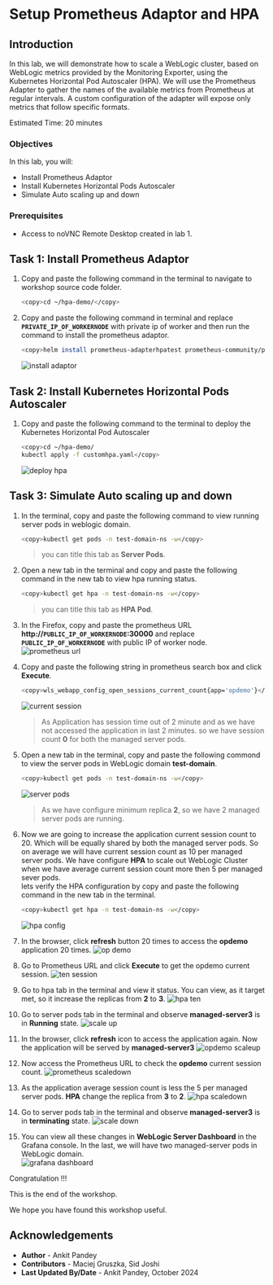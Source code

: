 # Setup Prometheus Adaptor and HPA

## Introduction

In this lab, we will demonstrate how to scale a WebLogic cluster, based on WebLogic metrics provided by the Monitoring Exporter, using the Kubernetes Horizontal Pod Autoscaler (HPA). We will use the Prometheus Adapter to gather the names of the available metrics from Prometheus at regular intervals. A custom configuration of the adapter will expose only metrics that follow specific formats.

Estimated Time: 20 minutes

### Objectives

In this lab, you will:

* Install Prometheus Adaptor
* Install Kubernetes Horizontal Pods Autoscaler
* Simulate Auto scaling up and down

### Prerequisites

* Access to noVNC Remote Desktop created in lab 1.

## Task 1: Install Prometheus Adaptor

1. Copy and paste the following command in the terminal to navigate to workshop source code folder.
    ```bash
    <copy>cd ~/hpa-demo/</copy>
    ```

2. Copy and paste the following command in terminal and replace **`PRIVATE_IP_OF_WORKERNODE`** with private ip of worker and then run the command to install the prometheus adaptor.
    ```bash
    <copy>helm install prometheus-adapterhpatest prometheus-community/prometheus-adapter --namespace monitoring --values promadaptervalues.yaml --set "prometheus.port=30000" --set "prometheus.url=http://PRIVATE_IP_OF_WORKERNODE"</copy>
    ```
    ![install adaptor](images/install-adaptor.png)

## Task 2: Install Kubernetes Horizontal Pods Autoscaler

1. Copy and paste the following command to the terminal to deploy the Kubernetes Horizontal Pod Autoscaler
    ```bash
    <copy>cd ~/hpa-demo/
    kubectl apply -f customhpa.yaml</copy>
    ```

    ![deploy hpa](images/deploy-hpa.png)



## Task 3: Simulate Auto scaling up and down

1. In the terminal, copy and paste the following command to view running server pods in weblogic domain.  
    ```bash
    <copy>kubectl get pods -n test-domain-ns -w</copy>
    ```

    > you can title this tab as **Server Pods**.

2. Open a new tab in the terminal and copy and paste the following command in the new tab to view hpa running status.
    ```bash
    <copy>kubectl get hpa -n test-domain-ns -w</copy>
    ```

    > you can title this tab as **HPA Pod**.

3. In the Firefox, copy and paste the prometheus URL **http://`PUBLIC_IP_OF_WORKERNODE`:30000** and replace **`PUBLIC_IP_OF_WORKERNODE`** with public IP of worker node.
    ![prometheus url](images/prometheus-url.png)

4. Copy and paste the following string in prometheus search box and click **Execute**.
    ```bash
    <copy>wls_webapp_config_open_sessions_current_count{app='opdemo'}</copy>
    ```

    ![current session](images/current-session.png)
    > As Application has session time out of 2 minute and as we have not accessed the application in last 2 minutes. so we have session count **0** for both the managed server pods.

5. Open a new tab in the terminal, copy and paste the following commond to view the server pods in WebLogic domain  **test-domain**. 
    ```bash
    <copy>kubectl get pods -n test-domain-ns -w</copy>
    ```

    ![server pods](images/server-pods.png)
    > As we have configure minimum replica **2**, so we have 2 managed server pods are running.

6. Now we are going to increase the application current session count to 20. Which will be equally shared by both the managed server pods. So on average we will have current session count as 10 per managed server pods. We have configure **HPA** to scale out WebLogic Cluster when we have average current session count more then 5 per managed sever pods.</br>
lets verify the HPA configuration by copy and paste the following command in the new tab in the terminal.
    ```bash
    <copy>kubectl get hpa -n test-domain-ns -w</copy>
    ```
    ![hpa config](images/hpa-config.png)

7. In the browser, click **refresh** button 20 times to access the **opdemo** application 20 times. 
    ![op demo](images/op-demo.png)

8. Go to Prometheus URL and click **Execute** to get the opdemo current session.
    ![ten session](images/ten-session.png)

9. Go to hpa tab in the terminal and view it status. You can view, as it target met, so it increase the replicas from **2** to **3**.
    ![hpa ten](images/hpa-ten.png)

10. Go to server pods tab in the terminal and observe **managed-server3** is in **Running** state.
    ![scale up](images/scale-up.png)

11. In the browser, click **refresh** icon to access the application again. Now the application will be served by **managed-server3**
    ![opdemo scaleup](images/opdemo-scaleup.png)

12. Now access the Prometheus URL to check the **opdemo** current session count.
    ![prometheus scaledown](images/prometheus-scaledown.png)

13. As the application average session count is less the 5 per managed server pods. **HPA** change the replica from **3** to **2**.
    ![hpa scaledown](images/hpa-scaledown.png)

14. Go to server pods tab in the terminal and observe **managed-server3** is in **terminating** state.
    ![scale down](images/scale-down.png)


15. You can view all these changes in **WebLogic Server Dashboard** in the Grafana console. In the last, we will have two managed-server pods in WebLogic domain.  
    ![grafana dashboard](images/grafana-dashboard.png)

Congratulation !!!

This is the end of the workshop.

We hope you have found this workshop useful.

## Acknowledgements
* **Author** -  Ankit Pandey
* **Contributors** - Maciej Gruszka, Sid Joshi
* **Last Updated By/Date** - Ankit Pandey, October 2024